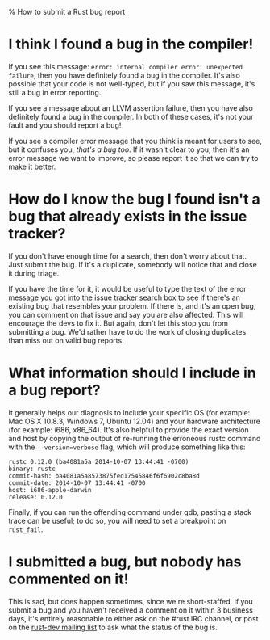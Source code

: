 % How to submit a Rust bug report

# I think I found a bug in the compiler!

If you see this message: `error: internal compiler error: unexpected failure`,
then you have definitely found a bug in the compiler. It's also possible that
your code is not well-typed, but if you saw this message, it's still a bug in
error reporting.

If you see a message about an LLVM assertion failure, then you have also
definitely found a bug in the compiler. In both of these cases, it's not your
fault and you should report a bug!

If you see a compiler error message that you think is meant for users to see,
but it confuses you, *that's a bug too*. If it wasn't clear to you, then it's
an error message we want to improve, so please report it so that we can try
to make it better.

# How do I know the bug I found isn't a bug that already exists in the issue tracker?

If you don't have enough time for a search, then don't worry about that. Just submit
the bug. If it's a duplicate, somebody will notice that and close it during triage.

If you have the time for it, it would be useful to type the text of the error
message you got [into the issue tracker search box](https://github.com/rust-lang/rust/issues)
to see if there's an existing bug that resembles your problem. If there is,
and it's an open bug, you can comment on that issue and say you are also affected.
This will encourage the devs to fix it. But again, don't let this stop you from
submitting a bug. We'd rather have to do the work of closing duplicates than
miss out on valid bug reports.

# What information should I include in a bug report?

It generally helps our diagnosis to include your specific OS (for example: Mac OS X 10.8.3,
Windows 7, Ubuntu 12.04) and your hardware architecture (for example: i686, x86_64).
It's also helpful to provide the exact version and host by copying the output of
re-running the erroneous rustc command with the `--version=verbose` flag, which will
produce something like this:

```{ignore}
rustc 0.12.0 (ba4081a5a 2014-10-07 13:44:41 -0700)
binary: rustc
commit-hash: ba4081a5a8573875fed17545846f6f6902c8ba8d
commit-date: 2014-10-07 13:44:41 -0700
host: i686-apple-darwin
release: 0.12.0
```

Finally, if you can run the offending command under gdb, pasting a stack trace can be
useful; to do so, you will need to set a breakpoint on `rust_fail`.

# I submitted a bug, but nobody has commented on it!

This is sad, but does happen sometimes, since we're short-staffed. If you
submit a bug and you haven't received a comment on it within 3 business days,
it's entirely reasonable to either ask on the #rust IRC channel,
or post on the [rust-dev mailing list](https://mail.mozilla.org/listinfo/rust-dev)
to ask what the status of the bug is.

